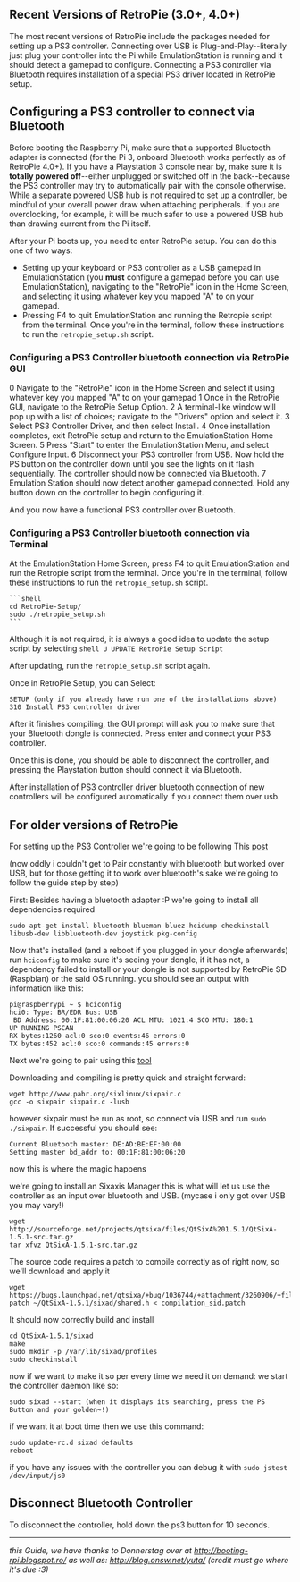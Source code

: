 Recent Versions of RetroPie (3.0+, 4.0+)
---
The most recent versions of RetroPie include the packages needed for setting up a PS3 controller. Connecting over USB is Plug-and-Play--literally just plug your controller into the Pi while EmulationStation is running and it should detect a gamepad to configure. Connecting a PS3 controller via Bluetooth requires installation of a special PS3 driver located in RetroPie setup.

## Configuring a PS3 controller to connect via Bluetooth

Before booting the Raspberry Pi, make sure that a supported Bluetooth adapter is connected (for the Pi 3, onboard Bluetooth works perfectly as of RetroPie 4.0+). If you have a Playstation 3 console near by, make sure it is **totally powered off**--either unplugged or switched off in the back--because the PS3 controller may try to automatically pair with the console otherwise.  While a separate powered USB hub is not required to set up a controller, be mindful of your overall power draw when attaching peripherals. If you are overclocking, for example, it will be much safer to use a powered USB hub than drawing current from the Pi itself.

After your Pi boots up, you need to enter RetroPie setup. You can do this one of two ways:

* Setting up your keyboard or PS3 controller as a USB gamepad in EmulationStation (you **must** configure a gamepad before you can use EmulationStation), navigating to the "RetroPie" icon in the Home Screen, and selecting it using whatever key you mapped "A" to on your gamepad. 
* Pressing F4 to quit EmulationStation and running the Retropie script from the terminal. Once you're in the terminal, follow these instructions to run the `retropie_setup.sh` script.

### Configuring a PS3 Controller bluetooth connection via RetroPie GUI

0 Navigate to the "RetroPie" icon in the Home Screen and select it using whatever key you mapped "A" to on your gamepad
1 Once in the RetroPie GUI, navigate to the RetroPie Setup Option.
2 A terminal-like window will pop up with a list of choices; navigate to the "Drivers" option and select it.
3 Select PS3 Controller Driver, and then select Install.
4 Once installation completes, exit RetroPie setup and return to the EmulationStation Home Screen.
5 Press "Start" to enter the EmulationStation Menu, and select Configure Input.
6 Disconnect your PS3 controller from USB. Now hold the PS button on the controller down until you see the lights on it flash sequentially. The controller should now be connected via Bluetooth.
7 Emulation Station should now detect another gamepad connected. Hold any button down on the controller to begin configuring it.

And you now have a functional PS3 controller over Bluetooth.

### Configuring a PS3 Controller bluetooth connection via Terminal

At the EmulationStation Home Screen, press F4 to quit EmulationStation and run the Retropie script from the terminal. Once you're in the terminal, follow these instructions to run the `retropie_setup.sh` script.

    ```shell
    cd RetroPie-Setup/
    sudo ./retropie_setup.sh
    ```

Although it is not required, it is always a good idea to update the setup script by selecting
    ```shell
    U UPDATE RetroPie Setup Script
    ```

After updating, run the `retropie_setup.sh` script again.

Once in RetroPie Setup, you can 
Select:
```shell
SETUP (only if you already have run one of the installations above)
310 Install PS3 controller driver
```
After it finishes compiling, the GUI prompt will ask you to make sure that your Bluetooth dongle is connected. Press enter and connect your PS3 controller.

Once this is done, you should be able to disconnect the controller, and pressing the Playstation button should connect it via Bluetooth.

After installation of PS3 controller driver bluetooth connection of new controllers will be configured automatically if you connect them over usb. 

For older versions of RetroPie
---
For setting up the PS3 Controller we're going to be following This [post](http://booting-rpi.blogspot.ro/2012/08/dualshock-3-and-raspberry-pi.html)

(now oddly i couldn't get to Pair constantly with bluetooth but worked over USB, but for those getting it to work over bluetooth's sake we're going to follow the guide step by step)

First: Besides having a bluetooth adapter :P we're going to install all dependencies required
```shell
sudo apt-get install bluetooth blueman bluez-hcidump checkinstall libusb-dev libbluetooth-dev joystick pkg-config
```
Now that's installed (and a reboot if you plugged in your dongle afterwards) run ```hciconfig``` to make sure it's seeing your dongle, if it has not, a dependency failed to install or your dongle is not supported by RetroPie SD (Raspbian) or the said OS running. you should see an output with information like this:

```shell
pi@raspberrypi ~ $ hciconfig
hci0: Type: BR/EDR Bus: USB
 BD Address: 00:1F:81:00:06:20 ACL MTU: 1021:4 SCO MTU: 180:1
UP RUNNING PSCAN
RX bytes:1260 acl:0 sco:0 events:46 errors:0
TX bytes:452 acl:0 sco:0 commands:45 errors:0
```

Next we're going to pair using this [tool](http://www.pabr.org/sixlinux/sixlinux.en.html)

Downloading and compiling is pretty quick and straight forward:
```shell
wget http://www.pabr.org/sixlinux/sixpair.c
gcc -o sixpair sixpair.c -lusb
```

however sixpair must be run as root, so connect via USB and run ```sudo ./sixpair```.
If successful you should see: 
```shell
Current Bluetooth master: DE:AD:BE:EF:00:00
Setting master bd_addr to: 00:1F:81:00:06:20 
```

now this is where the magic happens

we're going to install an Sixaxis Manager this is what will let us use the controller as an input over bluetooth and USB. (mycase i only got over USB you may vary!)

```shell
wget http://sourceforge.net/projects/qtsixa/files/QtSixA%201.5.1/QtSixA-1.5.1-src.tar.gz
tar xfvz QtSixA-1.5.1-src.tar.gz
```

The source code requires a patch to compile correctly as of right now, so we'll download and apply it
```shell
wget https://bugs.launchpad.net/qtsixa/+bug/1036744/+attachment/3260906/+files/compilation_sid.patch
patch ~/QtSixA-1.5.1/sixad/shared.h < compilation_sid.patch
```

It should now correctly build and install 
```shell
cd QtSixA-1.5.1/sixad
make
sudo mkdir -p /var/lib/sixad/profiles
sudo checkinstall
```

now if we want to make it so per every time we need it on demand: we start the controller daemon like so:
```shell
sudo sixad --start (when it displays its searching, press the PS Button and your golden~!)
```

if we want it at boot time then we use this command:
```shell
sudo update-rc.d sixad defaults
reboot
```

if you have any issues with the controller you can debug it with `sudo jstest /dev/input/js0`

Disconnect Bluetooth Controller
---

To disconnect the controller, hold down the ps3 button for 10 seconds.


***

_this Guide, we have thanks to Donnerstag over at http://booting-rpi.blogspot.ro/ as well as: http://blog.onsw.net/yuta/  (credit must go where it's due :3)_